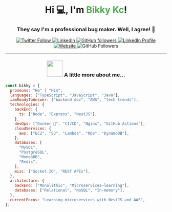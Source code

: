 <h1 align="center">Hi 💻, I'm <span style="color:#4CAF50;">Bikky Kc</span>!</h1>
<h3 align="center">They say I'm a professional bug maker. Well, I agree! 🐞</h3>

<p align="center">
  <a href="https://twitter.com/intent/follow?screen_name=misterbikky">
    <img src="https://img.shields.io/twitter/follow/misterbikky?label=Follow" alt="Twitter Follow">
  </a>
  <a href="https://www.linkedin.com/in/bharat-kc-876b70265/">
    <img src="https://img.shields.io/badge/-bikky-blue?style=flat-square&logo=Linkedin&logoColor=white" alt="LinkedIn">
  </a>
  <a href="https://github.com/bikky-kc013">
    <img src="https://img.shields.io/github/followers/bikky-kc013?label=Follow&style=social" alt="GitHub followers">

  <a href="https://www.linkedin.com/in/bharat-kc-876b70265/">
    <img src="https://img.shields.io/badge/-bikky-blue?style=flat-square&logo=Linkedin&logoColor=white" alt="LinkedIn Profile">
  </a>
  <a href="https://bikky.me/">
    <img src="https://img.shields.io/badge/Website-46a2f1.svg?&style=flat-square&logo=Google-Chrome&logoColor=white" alt="Website">
  </a>
  <img src="https://img.shields.io/github/followers/bikky-kc013?label=Follow&style=social" alt="GitHub Followers">
</p>

<hr />

<h3 align="center"><img src="https://media.giphy.com/media/VgCDAzcKvsR6OM0uWg/giphy.gif" width="50"/> A little more about me...</h3>

```javascript
const bikky = {
  pronouns: "He" | "Him",
  languages: ["TypeScript", "JavaScript", "Java"],
  iamReadyToAnswer: ["backend dev", "AWS", "tech trends"],
  technologies: {
    backEnd: {
      ts: ["Node", "Express", "NestJS"],
    },
    devOps: ["Docker 🐳", "CI/CD", "Nginx", "GitHub Actions"],
    cloudServices: {
      aws: ["EC2", "S3", "Lambda", "RDS", "DynamoDB"],
    },
    databases: [
      "MySQL",
      "PostgreSQL",
      "MongoDB",
      "Redis",
    ],
    misc: ["Socket.IO", "REST APIs"],
  },
  architecture: {
    backEnd: ["Monolithic", "Microservices~learning"],
    databases: ["Relational", "NoSQL", "In-memory"],
  },
  currentFocus: "Learning microservices with NestJS and AWS",
};
```
